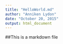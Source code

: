 ```yaml
---
title: "HelloWorld.md"
author: "Anniken Lydon"
date: "October 20, 2015"
output: html_document
---
```


##This is a markdown file



